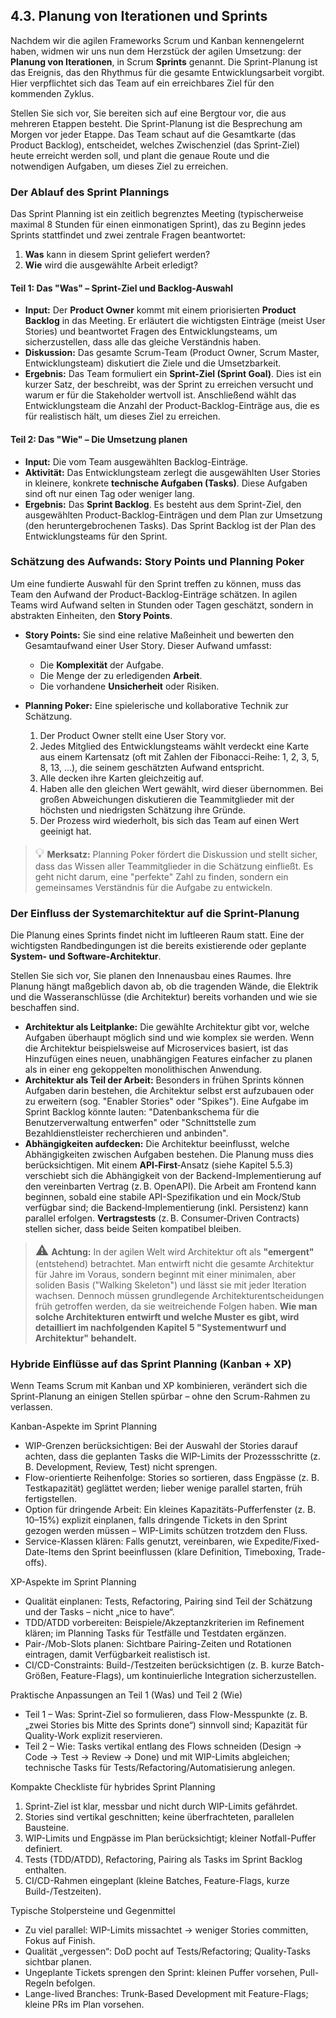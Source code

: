 ## 4.3. Planung von Iterationen und Sprints

Nachdem wir die agilen Frameworks Scrum und Kanban kennengelernt haben, widmen wir uns nun dem Herzstück der agilen Umsetzung: der **Planung von Iterationen**, in Scrum **Sprints** genannt. Die Sprint-Planung ist das Ereignis, das den Rhythmus für die gesamte Entwicklungsarbeit vorgibt. Hier verpflichtet sich das Team auf ein erreichbares Ziel für den kommenden Zyklus.

Stellen Sie sich vor, Sie bereiten sich auf eine Bergtour vor, die aus mehreren Etappen besteht. Die Sprint-Planung ist die Besprechung am Morgen vor jeder Etappe. Das Team schaut auf die Gesamtkarte (das Product Backlog), entscheidet, welches Zwischenziel (das Sprint-Ziel) heute erreicht werden soll, und plant die genaue Route und die notwendigen Aufgaben, um dieses Ziel zu erreichen.

### Der Ablauf des Sprint Plannings

Das Sprint Planning ist ein zeitlich begrenztes Meeting (typischerweise maximal 8 Stunden für einen einmonatigen Sprint), das zu Beginn jedes Sprints stattfindet und zwei zentrale Fragen beantwortet:

1.  **Was** kann in diesem Sprint geliefert werden?
2.  **Wie** wird die ausgewählte Arbeit erledigt?

#### Teil 1: Das "Was" – Sprint-Ziel und Backlog-Auswahl

-   **Input:** Der **Product Owner** kommt mit einem priorisierten **Product Backlog** in das Meeting. Er erläutert die wichtigsten Einträge (meist User Stories) und beantwortet Fragen des Entwicklungsteams, um sicherzustellen, dass alle das gleiche Verständnis haben.
-   **Diskussion:** Das gesamte Scrum-Team (Product Owner, Scrum Master, Entwicklungsteam) diskutiert die Ziele und die Umsetzbarkeit.
-   **Ergebnis:** Das Team formuliert ein **Sprint-Ziel (Sprint Goal)**. Dies ist ein kurzer Satz, der beschreibt, was der Sprint zu erreichen versucht und warum er für die Stakeholder wertvoll ist. Anschließend wählt das Entwicklungsteam die Anzahl der Product-Backlog-Einträge aus, die es für realistisch hält, um dieses Ziel zu erreichen.

#### Teil 2: Das "Wie" – Die Umsetzung planen

-   **Input:** Die vom Team ausgewählten Backlog-Einträge.
-   **Aktivität:** Das Entwicklungsteam zerlegt die ausgewählten User Stories in kleinere, konkrete **technische Aufgaben (Tasks)**. Diese Aufgaben sind oft nur einen Tag oder weniger lang.
-   **Ergebnis:** Das **Sprint Backlog**. Es besteht aus dem Sprint-Ziel, den ausgewählten Product-Backlog-Einträgen und dem Plan zur Umsetzung (den heruntergebrochenen Tasks). Das Sprint Backlog ist der Plan des Entwicklungsteams für den Sprint.

### Schätzung des Aufwands: Story Points und Planning Poker

Um eine fundierte Auswahl für den Sprint treffen zu können, muss das Team den Aufwand der Product-Backlog-Einträge schätzen. In agilen Teams wird Aufwand selten in Stunden oder Tagen geschätzt, sondern in abstrakten Einheiten, den **Story Points**.

-   **Story Points:** Sie sind eine relative Maßeinheit und bewerten den Gesamtaufwand einer User Story. Dieser Aufwand umfasst:
    -   Die **Komplexität** der Aufgabe.
    -   Die Menge der zu erledigenden **Arbeit**.
    -   Die vorhandene **Unsicherheit** oder Risiken.

-   **Planning Poker:** Eine spielerische und kollaborative Technik zur Schätzung.
    1.  Der Product Owner stellt eine User Story vor.
    2.  Jedes Mitglied des Entwicklungsteams wählt verdeckt eine Karte aus einem Kartensatz (oft mit Zahlen der Fibonacci-Reihe: 1, 2, 3, 5, 8, 13, ...), die seinem geschätzten Aufwand entspricht.
    3.  Alle decken ihre Karten gleichzeitig auf.
    4.  Haben alle den gleichen Wert gewählt, wird dieser übernommen. Bei großen Abweichungen diskutieren die Teammitglieder mit der höchsten und niedrigsten Schätzung ihre Gründe.
    5.  Der Prozess wird wiederholt, bis sich das Team auf einen Wert geeinigt hat.

> <span style="font-size: 1.5em">:bulb:</span> **Merksatz:** Planning Poker fördert die Diskussion und stellt sicher, dass das Wissen aller Teammitglieder in die Schätzung einfließt. Es geht nicht darum, eine "perfekte" Zahl zu finden, sondern ein gemeinsames Verständnis für die Aufgabe zu entwickeln.

### Der Einfluss der Systemarchitektur auf die Sprint-Planung

Die Planung eines Sprints findet nicht im luftleeren Raum statt. Eine der wichtigsten Randbedingungen ist die bereits existierende oder geplante **System- und Software-Architektur**.

Stellen Sie sich vor, Sie planen den Innenausbau eines Raumes. Ihre Planung hängt maßgeblich davon ab, ob die tragenden Wände, die Elektrik und die Wasseranschlüsse (die Architektur) bereits vorhanden und wie sie beschaffen sind.

-   **Architektur als Leitplanke:** Die gewählte Architektur gibt vor, welche Aufgaben überhaupt möglich sind und wie komplex sie werden. Wenn die Architektur beispielsweise auf Microservices basiert, ist das Hinzufügen eines neuen, unabhängigen Features einfacher zu planen als in einer eng gekoppelten monolithischen Anwendung.
-   **Architektur als Teil der Arbeit:** Besonders in frühen Sprints können Aufgaben darin bestehen, die Architektur selbst erst aufzubauen oder zu erweitern (sog. "Enabler Stories" oder "Spikes"). Eine Aufgabe im Sprint Backlog könnte lauten: "Datenbankschema für die Benutzerverwaltung entwerfen" oder "Schnittstelle zum Bezahldienstleister recherchieren und anbinden".
-   **Abhängigkeiten aufdecken:** Die Architektur beeinflusst, welche Abhängigkeiten zwischen Aufgaben bestehen. Die Planung muss dies berücksichtigen. Mit einem **API‑First**‑Ansatz (siehe Kapitel 5.5.3) verschiebt sich die Abhängigkeit von der Backend-Implementierung auf den vereinbarten Vertrag (z. B. OpenAPI). Die Arbeit am Frontend kann beginnen, sobald eine stabile API-Spezifikation und ein Mock/Stub verfügbar sind; die Backend‑Implementierung (inkl. Persistenz) kann parallel erfolgen. **Vertragstests** (z. B. Consumer‑Driven Contracts) stellen sicher, dass beide Seiten kompatibel bleiben.

> <span style="font-size: 1.5em">:warning:</span> **Achtung:** In der agilen Welt wird Architektur oft als **"emergent"** (entstehend) betrachtet. Man entwirft nicht die gesamte Architektur für Jahre im Voraus, sondern beginnt mit einer minimalen, aber soliden Basis ("Walking Skeleton") und lässt sie mit jeder Iteration wachsen. Dennoch müssen grundlegende Architekturentscheidungen früh getroffen werden, da sie weitreichende Folgen haben. **Wie man solche Architekturen entwirft und welche Muster es gibt, wird detailliert im nachfolgenden Kapitel 5 "Systementwurf und Architektur" behandelt.**

### Hybride Einflüsse auf das Sprint Planning (Kanban + XP)

Wenn Teams Scrum mit Kanban und XP kombinieren, verändert sich die Sprint-Planung an einigen Stellen spürbar – ohne den Scrum-Rahmen zu verlassen.

Kanban-Aspekte im Sprint Planning

- WIP-Grenzen berücksichtigen: Bei der Auswahl der Stories darauf achten, dass die geplanten Tasks die WIP-Limits der Prozessschritte (z. B. Development, Review, Test) nicht sprengen.
- Flow-orientierte Reihenfolge: Stories so sortieren, dass Engpässe (z. B. Testkapazität) geglättet werden; lieber wenige parallel starten, früh fertigstellen.
- Option für dringende Arbeit: Ein kleines Kapazitäts-Pufferfenster (z. B. 10–15%) explizit einplanen, falls dringende Tickets in den Sprint gezogen werden müssen – WIP-Limits schützen trotzdem den Fluss.
- Service-Klassen klären: Falls genutzt, vereinbaren, wie Expedite/Fixed-Date-Items den Sprint beeinflussen (klare Definition, Timeboxing, Trade-offs).

XP-Aspekte im Sprint Planning

- Qualität einplanen: Tests, Refactoring, Pairing sind Teil der Schätzung und der Tasks – nicht „nice to have“.
- TDD/ATDD vorbereiten: Beispiele/Akzeptanzkriterien im Refinement klären; im Planning Tasks für Testfälle und Testdaten ergänzen.
- Pair-/Mob-Slots planen: Sichtbare Pairing-Zeiten und Rotationen eintragen, damit Verfügbarkeit realistisch ist.
- CI/CD-Constraints: Build-/Testzeiten berücksichtigen (z. B. kurze Batch-Größen, Feature-Flags), um kontinuierliche Integration sicherzustellen.

Praktische Anpassungen an Teil 1 (Was) und Teil 2 (Wie)

- Teil 1 – Was: Sprint-Ziel so formulieren, dass Flow-Messpunkte (z. B. „zwei Stories bis Mitte des Sprints done“) sinnvoll sind; Kapazität für Quality-Work explizit reservieren.
- Teil 2 – Wie: Tasks vertikal entlang des Flows schneiden (Design → Code → Test → Review → Done) und mit WIP-Limits abgleichen; technische Tasks für Tests/Refactoring/Automatisierung anlegen.

Kompakte Checkliste für hybrides Sprint Planning

1. Sprint-Ziel ist klar, messbar und nicht durch WIP-Limits gefährdet.
2. Stories sind vertikal geschnitten; keine überfrachteten, parallelen Bausteine.
3. WIP-Limits und Engpässe im Plan berücksichtigt; kleiner Notfall-Puffer definiert.
4. Tests (TDD/ATDD), Refactoring, Pairing als Tasks im Sprint Backlog enthalten.
5. CI/CD-Rahmen eingeplant (kleine Batches, Feature-Flags, kurze Build-/Testzeiten).

Typische Stolpersteine und Gegenmittel

- Zu viel parallel: WIP-Limits missachtet → weniger Stories committen, Fokus auf Finish.
- Qualität „vergessen“: DoD pocht auf Tests/Refactoring; Quality-Tasks sichtbar planen.
- Ungeplante Tickets sprengen den Sprint: kleinen Puffer vorsehen, Pull-Regeln befolgen.
- Lange-lived Branches: Trunk-Based Development mit Feature-Flags; kleine PRs im Plan vorsehen.
